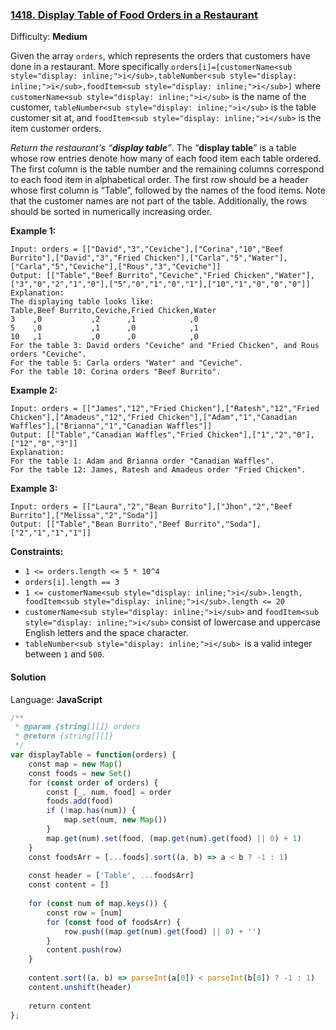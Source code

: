 ### [1418\. Display Table of Food Orders in a Restaurant](https://leetcode.com/problems/display-table-of-food-orders-in-a-restaurant/)

Difficulty: **Medium**


Given the array `orders`, which represents the orders that customers have done in a restaurant. More specifically `orders[i]=[customerName<sub style="display: inline;">i</sub>,tableNumber<sub style="display: inline;">i</sub>,foodItem<sub style="display: inline;">i</sub>]` where `customerName<sub style="display: inline;">i</sub>` is the name of the customer, `tableNumber<sub style="display: inline;">i</sub>` is the table customer sit at, and `foodItem<sub style="display: inline;">i</sub>` is the item customer orders.

_Return the restaurant's “**display table**”_. The “**display table**” is a table whose row entries denote how many of each food item each table ordered. The first column is the table number and the remaining columns correspond to each food item in alphabetical order. The first row should be a header whose first column is “Table”, followed by the names of the food items. Note that the customer names are not part of the table. Additionally, the rows should be sorted in numerically increasing order.

**Example 1:**

```
Input: orders = [["David","3","Ceviche"],["Corina","10","Beef Burrito"],["David","3","Fried Chicken"],["Carla","5","Water"],["Carla","5","Ceviche"],["Rous","3","Ceviche"]]
Output: [["Table","Beef Burrito","Ceviche","Fried Chicken","Water"],["3","0","2","1","0"],["5","0","1","0","1"],["10","1","0","0","0"]] 
Explanation:
The displaying table looks like:
Table,Beef Burrito,Ceviche,Fried Chicken,Water
3    ,0           ,2      ,1            ,0
5    ,0           ,1      ,0            ,1
10   ,1           ,0      ,0            ,0
For the table 3: David orders "Ceviche" and "Fried Chicken", and Rous orders "Ceviche".
For the table 5: Carla orders "Water" and "Ceviche".
For the table 10: Corina orders "Beef Burrito". 
```

**Example 2:**

```
Input: orders = [["James","12","Fried Chicken"],["Ratesh","12","Fried Chicken"],["Amadeus","12","Fried Chicken"],["Adam","1","Canadian Waffles"],["Brianna","1","Canadian Waffles"]]
Output: [["Table","Canadian Waffles","Fried Chicken"],["1","2","0"],["12","0","3"]] 
Explanation: 
For the table 1: Adam and Brianna order "Canadian Waffles".
For the table 12: James, Ratesh and Amadeus order "Fried Chicken".
```

**Example 3:**

```
Input: orders = [["Laura","2","Bean Burrito"],["Jhon","2","Beef Burrito"],["Melissa","2","Soda"]]
Output: [["Table","Bean Burrito","Beef Burrito","Soda"],["2","1","1","1"]]
```

**Constraints:**

*   `1 <= orders.length <= 5 * 10^4`
*   `orders[i].length == 3`
*   `1 <= customerName<sub style="display: inline;">i</sub>.length, foodItem<sub style="display: inline;">i</sub>.length <= 20`
*   `customerName<sub style="display: inline;">i</sub>` and `foodItem<sub style="display: inline;">i</sub>` consist of lowercase and uppercase English letters and the space character.
*   `tableNumber<sub style="display: inline;">i</sub> `is a valid integer between `1` and `500`.


#### Solution

Language: **JavaScript**

```javascript
/**
 * @param {string[][]} orders
 * @return {string[][]}
 */
var displayTable = function(orders) {
    const map = new Map()
    const foods = new Set()
    for (const order of orders) {
        const [_, num, food] = order
        foods.add(food)
        if (!map.has(num)) {
            map.set(num, new Map())
        }
        map.get(num).set(food, (map.get(num).get(food) || 0) + 1)
    }
    const foodsArr = [...foods].sort((a, b) => a < b ? -1 : 1)
    
    const header = ['Table', ...foodsArr]
    const content = []
    
    for (const num of map.keys()) {
        const row = [num]
        for (const food of foodsArr) {
            row.push((map.get(num).get(food) || 0) + '')
        }
        content.push(row)
    }
    
    content.sort((a, b) => parseInt(a[0]) < parseInt(b[0]) ? -1 : 1)
    content.unshift(header)
    
    return content
};
```
